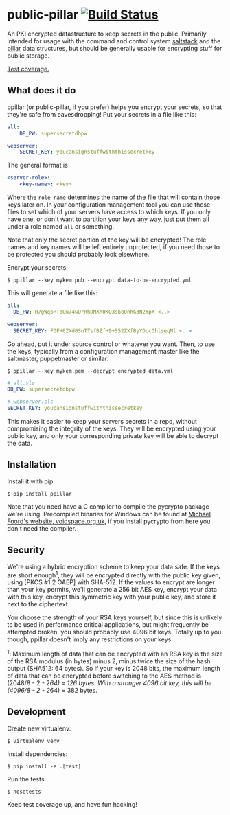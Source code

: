 public-pillar [![Build Status](https://travis-ci.org/thusoy/public-pillar.svg)](https://travis-ci.org/thusoy/public-pillar)
=============

An PKI encrypted datastructure to keep secrets in the public. Primarily intended for usage with the command and control system [saltstack] and the [pillar] data structures, but should be generally usable for encrypting stuff for public storage.

[Test coverage.](http://thusoy.github.io/public-pillar/)


What does it do
---------------

ppillar (or public-pillar, if you prefer) helps you encrypt your secrets, so that they're safe from
eavesdropping! Put your secrets in a file like this:

```yaml
all:
    DB_PW: supersecretdbpw

webserver:
    SECRET_KEY: youcansignstuffwiththissecretkey
```

The general format is

```yaml
<server-role>:
    <key-name>: <key>
```

Where the `role-name` determines the name of the file that will contain those keys later on. In
your configuration management tool you can use these files to set which of your servers have access
to which keys. If you only have one, or don't want to partition your keys any way, just put them
all under a role named `all` or something.

Note that only the secret portion of the key will be encrypted! The role names and key names will
be left entirely unprotected, if you need those to be protected you should probably look elsewhere.

Encrypt your secrets:

    $ ppillar --key mykem.pub --encrypt data-to-be-encrypted.yml

This will generate a file like this:

```yaml
all:
  DB_PW: H7gWqpRToOu74wOrRhDMXh0KQ3sbbOnhG3N2YpX <..>

webserver:
  SECRET_KEY: FGFH6ZXd0SuTTsfBZfH9+S52ZXfByYDocGhlseqNl <..>
```

Go ahead, put it under source control or whatever you want. Then, to use the keys, typically from
a configuration management master like the saltmaster, puppetmaster or similar:

    $ ppillar --key mykem.pem --decrypt encrypted_data.yml

```yaml
# all.sls
DB_PW: supersecretdbpw
```

```yaml
# webserver.sls
SECRET_KEY: youcansignstuffwiththissecretkey
```

This makes it easier to keep your servers secrets in a repo, without compromising the integrity
of the keys. They will be encrypted using your public key, and only your corresponding private
key will be able to decrypt the data.


Installation
-----

Install it with pip:

    $ pip install ppillar

Note that you need have a C compiler to compile the pycrypto package we're using. Precompiled
binaries for Windows can be found at [Michael Foord's website, voidspace.org.uk], if you install
pycrypto from here you don't need the compiler.


Security
--------

We're using a hybrid encryption scheme to keep your data safe. If the keys are short
enough<sup>1</sup>, they will be encrypted directly with the public key given, using
[PKCS #1.2 OAEP] with SHA-512. If the values to encrypt are longer than your key permits, we'll
generate a 256 bit AES key, encrypt your data with this key, encrypt this symmetric key with your
public key, and store it next to the ciphertext.

You choose the strength of your RSA keys yourself, but since this is unlikely to be used in
performance critical applications, but might frequently be attempted broken, you should probably
use 4096 bit keys. Totally up to you though, ppillar doesn't imply any restrictions on your keys.

<sup>1</sup>: Maximum length of data that can be encrypted with an RSA key is the size of the RSA modulus
(in bytes) minus 2, minus twice the size of the hash output (SHA512: 64 bytes). So if your key is
2048 bits, the maximum length of data that can be encrypted before switching to the AES method
is (2048/8 - 2 - 2*64) = 126 bytes. With a stronger 4096 bit key, this will be (4096/8 - 2 - 2*64)
= 382 bytes.


Development
-----------

Create new virtualenv:

    $ virtualenv venv

Install dependencies:

    $ pip install -e .[test]

Run the tests:

    $ nosetests

Keep test coverage up, and have fun hacking!


[saltstack]: http://docs.saltstack.com/en/latest/
[pillar]: http://docs.saltstack.com/topics/tutorials/pillar.html
[Michael Foord's website, voidspace.org.uk]: http://www.voidspace.org.uk/python/modules.shtml#pycrypto
